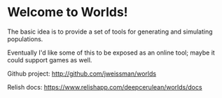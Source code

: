 Welcome to Worlds!
==================

The basic idea is to provide a set of tools for generating and simulating populations.

Eventually I'd like some of this to be exposed as an online tool; maybe it could support games as well.


Github project: http://github.com/jweissman/worlds

Relish docs: https://www.relishapp.com/deepcerulean/worlds/docs
